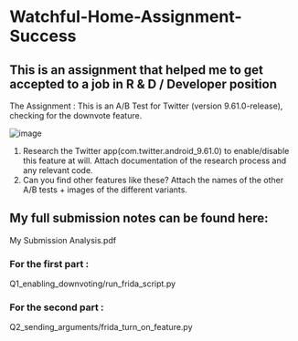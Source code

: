 # Watchful-Home-Assignment-Success
## This is an assignment that helped me to get accepted to a job in R &amp; D / Developer position
The Assignment :
This is an A/B Test for Twitter (version 9.61.0-release), checking for the downvote feature.

![image](https://github.com/user-attachments/assets/74dff116-49bd-4dcc-9b6e-7b97cee42592)

1. Research the Twitter app(com.twitter.android_9.61.0) to enable/disable this feature at will. Attach documentation of the
research process and any relevant code.
2. Can you find other features like these? Attach the names of the other A/B tests + images of
the different variants.

## My full submission notes can be found here: 
My Submission Analysis.pdf

### For the first part : 
Q1_enabling_downvoting/run_frida_script.py

### For the second part :
Q2_sending_arguments/frida_turn_on_feature.py
